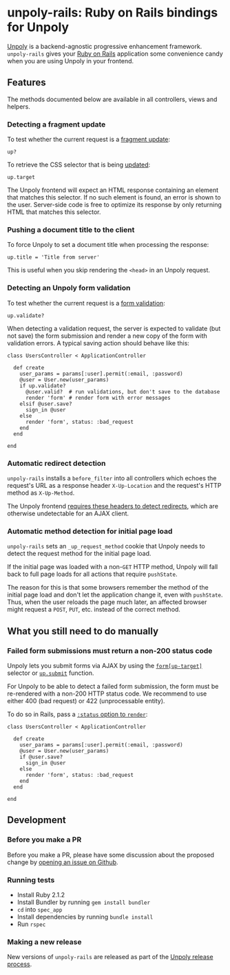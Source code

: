 unpoly-rails: Ruby on Rails bindings for Unpoly
===============================================

[Unpoly](http://unpoly.com) is a backend-agnostic progressive enhancement framework. `unpoly-rails` gives your [Ruby on Rails](http://rubyonrails.org/) application some convenience candy when you are using Unpoly in your frontend.


Features
--------

The methods documented below are available in all controllers, views and helpers.

### Detecting a fragment update

To test whether the current request is a [fragment update](http://unpoly.com/up.replace):

    up?

To retrieve the CSS selector that is being [updated](http://unpoly.com/up.replace):

    up.target

The Unpoly frontend will expect an HTML response containing an element that matches this selector. If no such element is found, an error is shown to the user. Server-side code is free to optimize its response by only returning HTML that matches this selector.

### Pushing a document title to the client

To force Unpoly to set a document title when processing the response:

    up.title = 'Title from server'

This is useful when you skip rendering the `<head>` in an Unpoly request.

### Detecting an Unpoly form validation

To test whether the current request is a [form validation](http://unpoly.com/up-validate):

    up.validate?

When detecting a validation request, the server is expected to validate (but not save) the form submission and render a new copy of the form with validation errors. A typical saving action should behave like this:

    class UsersController < ApplicationController

      def create
        user_params = params[:user].permit(:email, :password)
        @user = User.new(user_params)
        if up.validate?
          @user.valid?  # run validations, but don't save to the database
          render 'form' # render form with error messages
        elsif @user.save?
          sign_in @user
        else
          render 'form', status: :bad_request
        end
      end

    end

### Automatic redirect detection

`unpoly-rails` installs a `before_filter` into all controllers which echoes the request's URL as a response header `X-Up-Location` and the request's
HTTP method as `X-Up-Method`.

The Unpoly frontend [requires these headers to detect redirects](http://unpoly.com/form-up-target#redirects), which are otherwise undetectable for an AJAX client.

### Automatic method detection for initial page load

`unpoly-rails` sets an `_up_request_method` cookie that Unpoly needs to detect the request method for the initial page load.

If the initial page was loaded with a non-`GET` HTTP method, Unpoly will fall back to full page loads for all actions that require `pushState`.

The reason for this is that some browsers remember the method of the initial page load and don't let the application change it, even with `pushState`. Thus, when the user reloads the page much later, an affected browser might request a `POST`, `PUT`, etc. instead of the correct method.


What you still need to do manually
----------------------------------

### Failed form submissions must return a non-200 status code

Unpoly lets you submit forms via AJAX by using the [`form[up-target]`](http://unpoly.com/form-up-target) selector or [`up.submit`](http://unpoly.com/up.submit) function.

For Unpoly to be able to detect a failed form submission, the form must be re-rendered with a non-200 HTTP status code. We recommend to use either 400 (bad request) or 422 (unprocessable entity).

To do so in Rails, pass a [`:status` option to `render`](http://guides.rubyonrails.org/layouts_and_rendering.html#the-status-option):

    class UsersController < ApplicationController

      def create
        user_params = params[:user].permit(:email, :password)
        @user = User.new(user_params)
        if @user.save?
          sign_in @user
        else
          render 'form', status: :bad_request
        end
      end

    end


Development
-----------

### Before you make a PR

Before you make a PR, please have some discussion about the proposed change by [opening an issue on Github](https://github.com/unpoly/unpoly/issues/new).

### Running tests

- Install Ruby 2.1.2
- Install Bundler by running `gem install bundler`
- `cd` into `spec_app`
- Install dependencies by running `bundle install`
- Run `rspec`

### Making a new release

New versions of `unpoly-rails` are released as part of the [Unpoly release process](https://github.com/unpoly/unpoly/blob/master/README.md#making-a-new-release).
